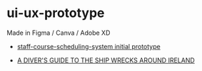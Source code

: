 # ui-ux-prototype
Made in Figma / Canva / Adobe XD

- [staff-course-scheduling-system initial prototype](https://www.figma.com/design/NXUgVMKNazEgH0bTcuPmPT/staff-course-scheduling-system?m=auto&t=LU8b1eKS3o5RFzPN-1)

- [A DIVER'S GUIDE TO THE SHIP WRECKS AROUND IRELAND](https://iwo-redesign.my.canva.site/)
